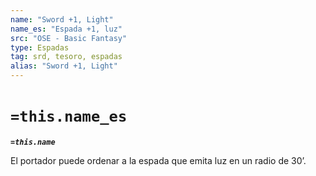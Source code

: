 ```yaml
---
name: "Sword +1, Light"
name_es: "Espada +1, luz"
src: "OSE - Basic Fantasy"
type: Espadas
tag: srd, tesoro, espadas
alias: "Sword +1, Light"
---
```

# `=this.name_es` 

**_`=this.name`_**

El portador puede ordenar a la espada que emita luz en un radio de 30’.

